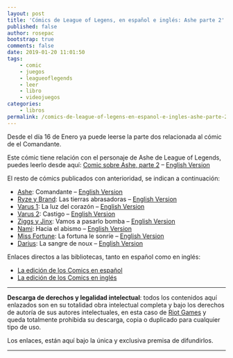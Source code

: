 ```yaml
---
layout: post
title: 'Cómics de League of Legens, en español e inglés: Ashe parte 2'
published: false
author: rosepac
bootstrap: true
comments: false
date: 2019-01-20 11:01:50
tags:
    - comic
    - juegos
    - leagueoflegends
    - leer
    - libro
    - videojuegos
categories:
    - libros
permalink: /comics-de-league-of-legens-en-espanol-e-ingles-ashe-parte-2
---
```

Desde el día 16 de Enero ya puede leerse la parte dos relacionada al cómic de el Comandante.

Este cómic tiene relación con el personaje de Ashe de League of Legends, puedes leerlo desde aquí: [Comic sobre Ashe, parte 2][1] &#8211; [English Version][2]

El resto de cómics publicados con anterioridad, se indican a continuación:

  * [Ashe][3]: Comandante &#8211; [English Version][4] 
  * [Ryze y Brand][5]: Las tierras abrasadoras &#8211; [English Version][6]
  * [Varus 1][7]: La luz del corazón &#8211; [English Version][8]
  * [Varus 2][9]: Castigo &#8211; [English Version][10] 
  * [Ziggs y Jinx][11]: Vamos a pasarlo bomba &#8211; [English Version][12]
  * [Nami][13]: Hacia el abismo &#8211; [English Version][14]
  * [Miss Fortune][15]: La fortuna le sonríe &#8211; [English Version][16]
  * [Darius][17]: La sangre de noux &#8211; [English Version][18]

Enlaces directos a las bibliotecas, tanto en español como en inglés:

  * [La edición de los Comics en español][19]
  * [La edición de los Comics en inglés][20]

* * *

**Descarga de derechos y legalidad intelectual**: todos los contenidos aquí enlazados son en su totalidad obra intelectual completa y bajo los derechos de autoría de sus autores intelectuales, en esta caso de [Riot Games][21] y queda totalmente prohibida su descarga, copia o duplicado para cualquier tipo de uso.
  
Los enlaces, están aquí bajo la única y exclusiva premisa de difundirlos.

* * *

 [1]: https://kutt.it/ashees2
 [2]: https://kutt.it/asheen2
 [3]: https://kutt.it/ashees1
 [4]: https://kutt.it/asheen1
 [5]: https://kutt.it/ryzees
 [6]: https://kutt.it/ryzeen
 [7]: https://kutt.it/varus1
 [8]: https://kutt.it/varusen1
 [9]: https://kutt.it/varus2
 [10]: https://kutt.it/varusen2
 [11]: https://kutt.it/jzes
 [12]: https://kutt.it/jzen
 [13]: https://kutt.it/namies
 [14]: https://kutt.it/namien
 [15]: https://kutt.it/missfortunees
 [16]: https://kutt.it/missfortuneen
 [17]: https://kutt.it/dariuses
 [18]: https://kutt.it/dariusen
 [19]: https://kutt.it/comicsriot
 [20]: https://kutt.it/comicsriotUS
 [21]: https://kutt.it/riotgames